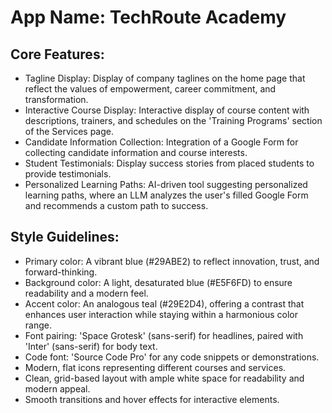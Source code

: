 # **App Name**: TechRoute Academy

## Core Features:

- Tagline Display: Display of company taglines on the home page that reflect the values of empowerment, career commitment, and transformation.
- Interactive Course Display: Interactive display of course content with descriptions, trainers, and schedules on the 'Training Programs' section of the Services page.
- Candidate Information Collection: Integration of a Google Form for collecting candidate information and course interests.
- Student Testimonials: Display success stories from placed students to provide testimonials.
- Personalized Learning Paths: AI-driven tool suggesting personalized learning paths, where an LLM analyzes the user's filled Google Form and recommends a custom path to success.

## Style Guidelines:

- Primary color: A vibrant blue (#29ABE2) to reflect innovation, trust, and forward-thinking.
- Background color: A light, desaturated blue (#E5F6FD) to ensure readability and a modern feel.
- Accent color: An analogous teal (#29E2D4), offering a contrast that enhances user interaction while staying within a harmonious color range.
- Font pairing: 'Space Grotesk' (sans-serif) for headlines, paired with 'Inter' (sans-serif) for body text.
- Code font: 'Source Code Pro' for any code snippets or demonstrations.
- Modern, flat icons representing different courses and services.
- Clean, grid-based layout with ample white space for readability and modern appeal.
- Smooth transitions and hover effects for interactive elements.